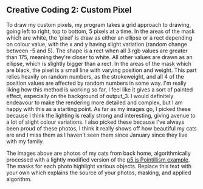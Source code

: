 ## Creative Coding 2: Custom Pixel

To draw my custom pixels, my program takes a grid approach to drawing, going left to right, top to bottom, 5 pixels at a time.
In the areas of the mask which are white, the 'pixel' is draw as either an ellipse or a rect depending on colour value, with the x and y having slight variation (random change between -5 and 5). The shape is a rect when all 3 rgb values are greater than 175, meaning they're closer to white. All other values are drawn as an ellipse, which is slightly bigger than a rect.
In the areas of the mask which are black, the pixel is a small line with varying position and weight. This part relies heavily on random numbers, as the strokeweight, and all 4 of the position values are affected by random numbers in some way.
I'm really liking how this method is working so far, I feel like it gives a sort of painted effect, especially on the background of output_3.
I would definitely endeavour to make the rendering more detailed and complex, but I am happy with this as a starting point.
As far as my images go, I picked these because I think the lighting is really strong and interesting, giving avenue to a lot of slight colour variations.
I also picked these because I've always been proud of these photos, I think it really shows off how beautiful my cats are and I miss them as I haven't seen them since January since they live with my family.


The images above are photos of my cats from back home, algorithmically processed with a lightly modified version of the [p5.js Pointillism example](https://p5js.org/examples/image-pointillism.html). The masks for each photo highlight various objects. Replace this text with your own which explains the source of your photos, masking, and applied algorithm.
